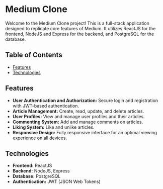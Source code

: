 # Medium Clone

Welcome to the Medium Clone project! This is a full-stack application designed to replicate core features of Medium. It utilizes ReactJS for the frontend, NodeJS and Express for the backend, and PostgreSQL for the database.

## Table of Contents

- [Features](#features)
- [Technologies](#technologies)


## Features

- **User Authentication and Authorization:** Secure login and registration with JWT-based authentication.
- **Article Management:** Create, read, update, and delete articles.
- **User Profiles:** View and manage user profiles and their articles.
- **Commenting System:** Add and manage comments on articles.
- **Liking System:** Like and unlike articles.
- **Responsive Design:** Fully responsive interface for an optimal viewing experience on all devices.

## Technologies

- **Frontend:** ReactJS
- **Backend:** NodeJS, Express
- **Database:** PostgreSQL
- **Authentication:** JWT (JSON Web Tokens)
